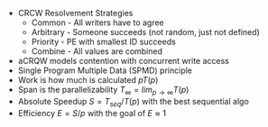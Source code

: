 - CRCW Resolvement Strategies
	- Common - All writers have to agree
	- Arbitrary - Someone succeeds (not random, just not defined)
	- Priority - PE with smallest ID succeeds
	- Combine - All values are combined
- aCRQW models contention with concurrent write access
- Single Program Multiple Data (SPMD) principle
- Work is how much is calculated $pT(p)$
- Span is the parallelizability $T_\infty = lim_{p\rightarrow \infty}T(p)$
- Absolute Speedup $S = T_{seq} / T(p)$ with the best sequential algo
- Efficiency $E = S /p$ with the  goal of $E \approx 1$